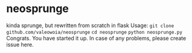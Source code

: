 # neosprunge
kinda sprunge, but rewritten from scratch in flask
Usage:
`git clone github.com/valeowoia/neosprunge`
`cd neosprunge`
`python neosprunge.py`
Congrats. You have started it up.
In case of any problems, please create issue here.
